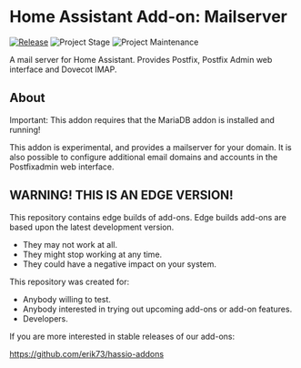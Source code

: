 # Home Assistant Add-on: Mailserver

[![Release][release-shield]][release] ![Project Stage][project-stage-shield] ![Project Maintenance][maintenance-shield]

A mail server for Home Assistant.
Provides Postfix, Postfix Admin web interface and Dovecot IMAP.

## About

Important: This addon requires that the MariaDB addon is installed and running!

This addon is experimental, and provides a mailserver for your domain.
It is also possible to configure additional email domains and accounts in the Postfixadmin
web interface.

## WARNING! THIS IS AN EDGE VERSION!

This repository contains edge builds of add-ons.
Edge builds add-ons are based upon the latest development version.

- They may not work at all.
- They might stop working at any time.
- They could have a negative impact on your system.

This repository was created for:

- Anybody willing to test.
- Anybody interested in trying out upcoming add-ons or add-on features.
- Developers.

If you are more interested in stable releases of our add-ons:

<https://github.com/erik73/hassio-addons>

[maintenance-shield]: https://img.shields.io/maintenance/yes/2024.svg
[project-stage-shield]: https://img.shields.io/badge/project%20stage-experimental-yellow.svg
[release-shield]: https://img.shields.io/badge/version-76271c4-blue.svg
[release]: https://github.com/erik73/addon-mail/tree/76271c4